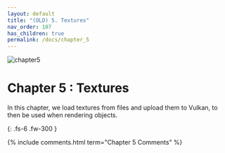 ```yaml
---
layout: default
title: "(OLD) 5. Textures"
nav_order: 107
has_children: true
permalink: /docs/chapter_5
---
```

![chapter5]({{site.baseurl}}/diagrams/chapter5.png)
# Chapter 5 : Textures

In this chapter, we load textures from files and upload them to Vulkan, to then be used when rendering objects.

{: .fs-6 .fw-300 }


{% include comments.html term="Chapter 5 Comments" %}